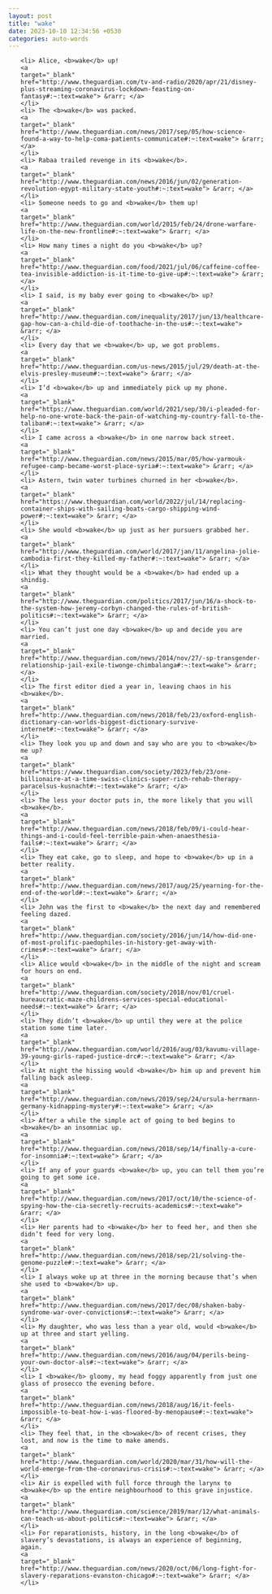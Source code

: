 ```yaml
---
layout: post
title: "wake"
date: 2023-10-10 12:34:56 +0530
categories: auto-words
---
```

<ol>

    <li> Alice, <b>wake</b> up!
    <a 
    target="_blank" 
    href="http://www.theguardian.com/tv-and-radio/2020/apr/21/disney-plus-streaming-coronavirus-lockdown-feasting-on-fantasy#:~:text=wake"> &rarr; </a>
    </li>
    <li> The <b>wake</b> was packed.
    <a 
    target="_blank" 
    href="http://www.theguardian.com/news/2017/sep/05/how-science-found-a-way-to-help-coma-patients-communicate#:~:text=wake"> &rarr; </a>
    </li>
    <li> Rabaa trailed revenge in its <b>wake</b>.
    <a 
    target="_blank" 
    href="http://www.theguardian.com/news/2016/jun/02/generation-revolution-egypt-military-state-youth#:~:text=wake"> &rarr; </a>
    </li>
    <li> Someone needs to go and <b>wake</b> them up!
    <a 
    target="_blank" 
    href="http://www.theguardian.com/world/2015/feb/24/drone-warfare-life-on-the-new-frontline#:~:text=wake"> &rarr; </a>
    </li>
    <li> How many times a night do you <b>wake</b> up?
    <a 
    target="_blank" 
    href="http://www.theguardian.com/food/2021/jul/06/caffeine-coffee-tea-invisible-addiction-is-it-time-to-give-up#:~:text=wake"> &rarr; </a>
    </li>
    <li> I said, is my baby ever going to <b>wake</b> up?
    <a 
    target="_blank" 
    href="http://www.theguardian.com/inequality/2017/jun/13/healthcare-gap-how-can-a-child-die-of-toothache-in-the-us#:~:text=wake"> &rarr; </a>
    </li>
    <li> Every day that we <b>wake</b> up, we got problems.
    <a 
    target="_blank" 
    href="http://www.theguardian.com/us-news/2015/jul/29/death-at-the-elvis-presley-museum#:~:text=wake"> &rarr; </a>
    </li>
    <li> I’d <b>wake</b> up and immediately pick up my phone.
    <a 
    target="_blank" 
    href="https://www.theguardian.com/world/2021/sep/30/i-pleaded-for-help-no-one-wrote-back-the-pain-of-watching-my-country-fall-to-the-taliban#:~:text=wake"> &rarr; </a>
    </li>
    <li> I came across a <b>wake</b> in one narrow back street.
    <a 
    target="_blank" 
    href="http://www.theguardian.com/news/2015/mar/05/how-yarmouk-refugee-camp-became-worst-place-syria#:~:text=wake"> &rarr; </a>
    </li>
    <li> Astern, twin water turbines churned in her <b>wake</b>.
    <a 
    target="_blank" 
    href="https://www.theguardian.com/world/2022/jul/14/replacing-container-ships-with-sailing-boats-cargo-shipping-wind-power#:~:text=wake"> &rarr; </a>
    </li>
    <li> She would <b>wake</b> up just as her pursuers grabbed her.
    <a 
    target="_blank" 
    href="http://www.theguardian.com/world/2017/jan/11/angelina-jolie-cambodia-first-they-killed-my-father#:~:text=wake"> &rarr; </a>
    </li>
    <li> What they thought would be a <b>wake</b> had ended up a shindig.
    <a 
    target="_blank" 
    href="http://www.theguardian.com/politics/2017/jun/16/a-shock-to-the-system-how-jeremy-corbyn-changed-the-rules-of-british-politics#:~:text=wake"> &rarr; </a>
    </li>
    <li> You can’t just one day <b>wake</b> up and decide you are married.
    <a 
    target="_blank" 
    href="http://www.theguardian.com/news/2014/nov/27/-sp-transgender-relationship-jail-exile-tiwonge-chimbalanga#:~:text=wake"> &rarr; </a>
    </li>
    <li> The first editor died a year in, leaving chaos in his <b>wake</b>.
    <a 
    target="_blank" 
    href="http://www.theguardian.com/news/2018/feb/23/oxford-english-dictionary-can-worlds-biggest-dictionary-survive-internet#:~:text=wake"> &rarr; </a>
    </li>
    <li> They look you up and down and say who are you to <b>wake</b> me up?
    <a 
    target="_blank" 
    href="https://www.theguardian.com/society/2023/feb/23/one-billionaire-at-a-time-swiss-clinics-super-rich-rehab-therapy-paracelsus-kusnacht#:~:text=wake"> &rarr; </a>
    </li>
    <li> The less your doctor puts in, the more likely that you will <b>wake</b>.
    <a 
    target="_blank" 
    href="http://www.theguardian.com/news/2018/feb/09/i-could-hear-things-and-i-could-feel-terrible-pain-when-anaesthesia-fails#:~:text=wake"> &rarr; </a>
    </li>
    <li> They eat cake, go to sleep, and hope to <b>wake</b> up in a better reality.
    <a 
    target="_blank" 
    href="http://www.theguardian.com/news/2017/aug/25/yearning-for-the-end-of-the-world#:~:text=wake"> &rarr; </a>
    </li>
    <li> John was the first to <b>wake</b> the next day and remembered feeling dazed.
    <a 
    target="_blank" 
    href="http://www.theguardian.com/society/2016/jun/14/how-did-one-of-most-prolific-paedophiles-in-history-get-away-with-crimes#:~:text=wake"> &rarr; </a>
    </li>
    <li> Alice would <b>wake</b> in the middle of the night and scream for hours on end.
    <a 
    target="_blank" 
    href="http://www.theguardian.com/society/2018/nov/01/cruel-bureaucratic-maze-childrens-services-special-educational-needs#:~:text=wake"> &rarr; </a>
    </li>
    <li> They didn’t <b>wake</b> up until they were at the police station some time later.
    <a 
    target="_blank" 
    href="http://www.theguardian.com/world/2016/aug/03/kavumu-village-39-young-girls-raped-justice-drc#:~:text=wake"> &rarr; </a>
    </li>
    <li> At night the hissing would <b>wake</b> him up and prevent him falling back asleep.
    <a 
    target="_blank" 
    href="http://www.theguardian.com/news/2019/sep/24/ursula-herrmann-germany-kidnapping-mystery#:~:text=wake"> &rarr; </a>
    </li>
    <li> After a while the simple act of going to bed begins to <b>wake</b> an insomniac up.
    <a 
    target="_blank" 
    href="http://www.theguardian.com/news/2018/sep/14/finally-a-cure-for-insomnia#:~:text=wake"> &rarr; </a>
    </li>
    <li> If any of your guards <b>wake</b> up, you can tell them you’re going to get some ice.
    <a 
    target="_blank" 
    href="http://www.theguardian.com/news/2017/oct/10/the-science-of-spying-how-the-cia-secretly-recruits-academics#:~:text=wake"> &rarr; </a>
    </li>
    <li> Her parents had to <b>wake</b> her to feed her, and then she didn’t feed for very long.
    <a 
    target="_blank" 
    href="http://www.theguardian.com/news/2018/sep/21/solving-the-genome-puzzle#:~:text=wake"> &rarr; </a>
    </li>
    <li> I always woke up at three in the morning because that’s when she used to <b>wake</b> up.
    <a 
    target="_blank" 
    href="http://www.theguardian.com/news/2017/dec/08/shaken-baby-syndrome-war-over-convictions#:~:text=wake"> &rarr; </a>
    </li>
    <li> My daughter, who was less than a year old, would <b>wake</b> up at three and start yelling.
    <a 
    target="_blank" 
    href="http://www.theguardian.com/news/2016/aug/04/perils-being-your-own-doctor-als#:~:text=wake"> &rarr; </a>
    </li>
    <li> I <b>wake</b> gloomy, my head foggy apparently from just one glass of prosecco the evening before.
    <a 
    target="_blank" 
    href="http://www.theguardian.com/news/2018/aug/16/it-feels-impossible-to-beat-how-i-was-floored-by-menopause#:~:text=wake"> &rarr; </a>
    </li>
    <li> They feel that, in the <b>wake</b> of recent crises, they lost, and now is the time to make amends.
    <a 
    target="_blank" 
    href="http://www.theguardian.com/world/2020/mar/31/how-will-the-world-emerge-from-the-coronavirus-crisis#:~:text=wake"> &rarr; </a>
    </li>
    <li> Air is expelled with full force through the larynx to <b>wake</b> up the entire neighbourhood to this grave injustice.
    <a 
    target="_blank" 
    href="http://www.theguardian.com/science/2019/mar/12/what-animals-can-teach-us-about-politics#:~:text=wake"> &rarr; </a>
    </li>
    <li> For reparationists, history, in the long <b>wake</b> of slavery’s devastations, is always an experience of beginning, again.
    <a 
    target="_blank" 
    href="http://www.theguardian.com/news/2020/oct/06/long-fight-for-slavery-reparations-evanston-chicago#:~:text=wake"> &rarr; </a>
    </li>